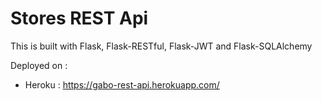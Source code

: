 # Stores REST Api

This is built with Flask, Flask-RESTful, Flask-JWT and Flask-SQLAlchemy

Deployed on :
- Heroku : https://gabo-rest-api.herokuapp.com/
